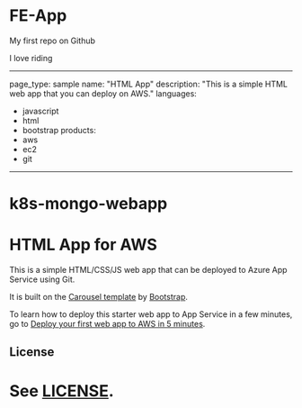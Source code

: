 # FE-App

My first repo on Github

I love riding

---
page_type: sample
name: "HTML App"
description: "This is a simple HTML web app that you can deploy on AWS."
languages:
- javascript
- html
- bootstrap
products:
- aws
- ec2
- git
---

# k8s-mongo-webapp

# HTML App for AWS

This is a simple HTML/CSS/JS web app that can be deployed to Azure App Service using Git. 

It is built on the [Carousel template](http://getbootstrap.com/examples/carousel) by [Bootstrap](http://getupbootstrap.com).

To learn how to deploy this starter web app to App Service in a few minutes, go to [Deploy your first web app to AWS in 5 minutes](https://aws.amazon.com/getting-started/hands-on/host-static-website/).

## License

See [LICENSE](LICENSE).
===